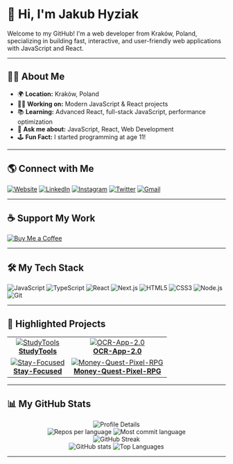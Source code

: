 # 👋 Hi, I'm Jakub Hyziak

Welcome to my GitHub! I'm a web developer from Kraków, Poland, specializing in building fast, interactive, and user-friendly web applications with JavaScript and React.

---

## 🧑‍💻 About Me

- 🌍 **Location:** Kraków, Poland
- 👨‍💻 **Working on:** Modern JavaScript & React projects
- 📚 **Learning:** Advanced React, full-stack JavaScript, performance optimization
- 💬 **Ask me about:** JavaScript, React, Web Development
- 🕹️ **Fun Fact:** I started programming at age 11!

---

## 🌎 Connect with Me

[![Website](https://img.shields.io/badge/Website-jhyziak.eu-0099ff?style=flat-square&logo=google-chrome)](https://jhyziak.eu/)
[![LinkedIn](https://img.shields.io/badge/LinkedIn-Jakub%20Hyziak-0077B5?style=flat-square&logo=linkedin)](https://www.linkedin.com/in/jakub-hyziak-a58193221/)
[![Instagram](https://img.shields.io/badge/Instagram-jacob22092-E4405F?style=flat-square&logo=instagram)](https://www.instagram.com/jacob22092)
[![Twitter](https://img.shields.io/badge/Twitter-@JakubHyziak1-1DA1F2?style=flat-square&logo=twitter)](https://twitter.com/JakubHyziak1)
[![Gmail](https://img.shields.io/badge/Email-Jakub2001411@gmail.com-D14836?style=flat-square&logo=gmail&logoColor=white)](mailto:Jakub2001411@gmail.com)

---

## ☕ Support My Work

[![Buy Me a Coffee](https://img.shields.io/badge/Buy%20me%20a%20coffee-FFDD00?style=for-the-badge&logo=buy-me-a-coffee&logoColor=black)](https://www.buymeacoffee.com)

---

## 🛠️ My Tech Stack

![JavaScript](https://img.shields.io/badge/JavaScript-F7DF1E?style=flat-square&logo=javascript&logoColor=black)
![TypeScript](https://img.shields.io/badge/TypeScript-3178C6?style=flat-square&logo=typescript&logoColor=white)
![React](https://img.shields.io/badge/React-61DAFB?style=flat-square&logo=react&logoColor=black)
![Next.js](https://img.shields.io/badge/Next.js-000?style=flat-square&logo=nextdotjs&logoColor=white)
![HTML5](https://img.shields.io/badge/HTML5-E34F26?style=flat-square&logo=html5&logoColor=white)
![CSS3](https://img.shields.io/badge/CSS3-1572B6?style=flat-square&logo=css3&logoColor=white)
![Node.js](https://img.shields.io/badge/Node.js-339933?style=flat-square&logo=node.js&logoColor=white)
![Git](https://img.shields.io/badge/Git-F05032?style=flat-square&logo=git&logoColor=white)

---

## 🚩 Highlighted Projects

<table>
<tr>
  <td align="center">
    <a href="https://github.com/Jacob22092/StudyTools">
      <img src="https://github-readme-stats.vercel.app/api/pin/?username=Jacob22092&repo=StudyTools&theme=tokyonight&show_owner=true" alt="StudyTools"/>
      <br /><b>StudyTools</b>
    </a>
  </td>
  <td align="center">
    <a href="https://github.com/Jacob22092/OCR-App-2.0">
      <img src="https://github-readme-stats.vercel.app/api/pin/?username=Jacob22092&repo=OCR-App-2.0&theme=tokyonight&show_owner=true" alt="OCR-App-2.0"/>
      <br /><b>OCR-App-2.0</b>
    </a>
  </td>
</tr>
<tr>
  <td align="center">
    <a href="https://github.com/Jacob22092/Stay-Focused">
      <img src="https://github-readme-stats.vercel.app/api/pin/?username=Jacob22092&repo=Stay-Focused&theme=tokyonight&show_owner=true" alt="Stay-Focused"/>
      <br /><b>Stay-Focused</b>
    </a>
  </td>
  <td align="center">
    <a href="https://github.com/Jacob22092/Money-Quest-Pixel-RPG">
      <img src="https://github-readme-stats.vercel.app/api/pin/?username=Jacob22092&repo=Money-Quest-Pixel-RPG&theme=tokyonight&show_owner=true" alt="Money-Quest-Pixel-RPG"/>
      <br /><b>Money-Quest-Pixel-RPG</b>
    </a>
  </td>
</tr>
</table>

---

## 📊 My GitHub Stats

<p align="center">
  <img src="https://github-profile-summary-cards.vercel.app/api/cards/profile-details?username=Jacob22092&theme=tokyonight" alt="Profile Details"/>
  <br/>
  <img src="https://github-profile-summary-cards.vercel.app/api/cards/repos-per-language?username=Jacob22092&theme=tokyonight" alt="Repos per language"/>
  <img src="https://github-profile-summary-cards.vercel.app/api/cards/most-commit-language?username=Jacob22092&theme=tokyonight" alt="Most commit language"/>
  <br/>
  <img src="https://streak-stats.demolab.com?user=Jacob22092&theme=tokyonight" alt="GitHub Streak"/>
  <br/>
  <img src="https://github-readme-stats.vercel.app/api?username=Jacob22092&show_icons=true&theme=tokyonight&count_private=true" alt="GitHub stats"/>
  <img src="https://github-readme-stats.vercel.app/api/top-langs/?username=Jacob22092&layout=compact&theme=tokyonight" alt="Top Languages"/>
</p>

---
